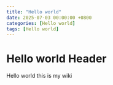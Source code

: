```yaml
---
title: "Hello world"
date: 2025-07-03 00:00:00 +0800
categories: [Hello world]
tags: [Hello world]
---
```


# Hello world Header

Hello world this is my wiki